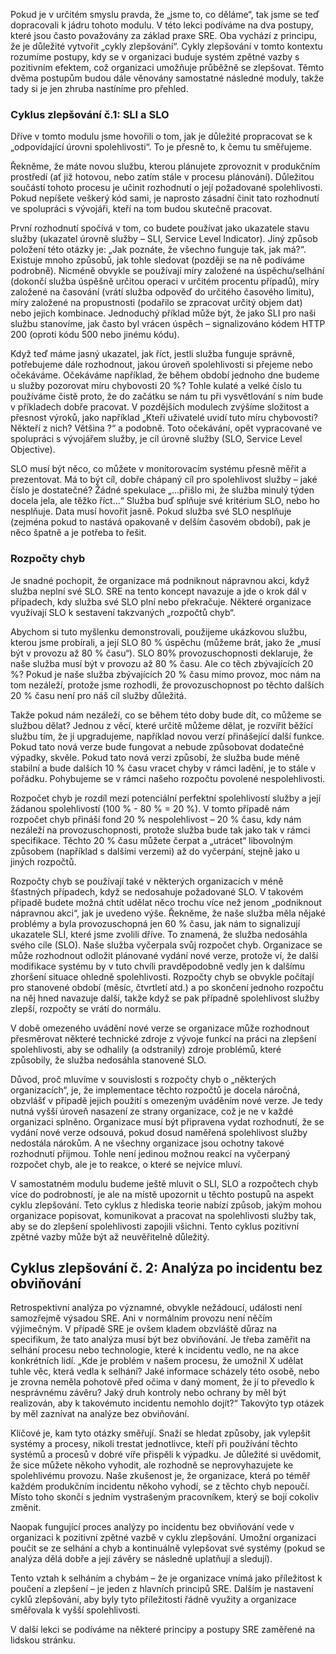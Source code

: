 Pokud je v určitém smyslu pravda, že „jsme to, co děláme“, tak jsme se teď dopracovali k jádru tohoto modulu. V této lekci podíváme na dva postupy, které jsou často považovány za základ praxe SRE. Oba vychází z principu, že je důležité vytvořit „cykly zlepšování“. Cykly zlepšování v tomto kontextu rozumíme postupy, kdy se v organizaci buduje systém zpětné vazby s pozitivním efektem, což organizaci umožňuje průběžně se zlepšovat. Těmto dvěma postupům budou dále věnovány samostatné následné moduly, takže tady si je jen zhruba nastíníme pro přehled.

### <a name="virtuous-cycle-1-slis-and-slos"></a>Cyklus zlepšování č.1: SLI a SLO

Dříve v tomto modulu jsme hovořili o tom, jak je důležité propracovat se k „odpovídající úrovni spolehlivosti“. To je přesně to, k čemu tu směřujeme.

Řekněme, že máte novou službu, kterou plánujete zprovoznit v produkčním prostředí (ať již hotovou, nebo zatím stále v procesu plánování). Důležitou součástí tohoto procesu je učinit rozhodnutí o její požadované spolehlivosti. Pokud nepíšete veškerý kód sami, je naprosto zásadní činit tato rozhodnutí ve spolupráci s vývojáři, kteří na tom budou skutečně pracovat.

První rozhodnutí spočívá v tom, co budete používat jako ukazatele stavu služby (ukazatel úrovně služby – SLI, Service Level Indicator). Jiný způsob položení této otázky je: „Jak poznáte, že všechno funguje tak, jak má?“. Existuje mnoho způsobů, jak tohle sledovat (později se na ně podíváme podrobně). Nicméně obvykle se používají míry založené na úspěchu/selhání (dokončí služba úspěšně určitou operaci v určitém procentu případů), míry založené na časování (vrátí služba odpověď do určitého časového limitu), míry založené na propustnosti (podařilo se zpracovat určitý objem dat) nebo jejich kombinace. Jednoduchý příklad může být, že jako SLI pro naši službu stanovíme, jak často byl vrácen úspěch – signalizováno kódem HTTP 200 (oproti kódu 500 nebo jinému kódu).

Když teď máme jasný ukazatel, jak říct, jestli služba funguje správně, potřebujeme dále rozhodnout, jakou úroveň spolehlivosti si přejeme nebo očekáváme. Očekáváme například, že během období jednoho dne budeme u služby pozorovat míru chybovosti 20 %? Tohle kulaté a velké číslo tu používáme čistě proto, že do začátku se nám tu při vysvětlování s ním bude v příkladech dobře pracovat. V pozdějších modulech zvýšíme složitost a přesnost výroků, jako například „Kteří uživatelé uvidí tuto míru chybovosti? Někteří z nich? Většina ?“ a podobně. Toto očekávání, opět vypracované ve spolupráci s vývojářem služby, je cíl úrovně služby (SLO, Service Level Objective).

SLO musí být něco, co můžete v monitorovacím systému přesně měřit a prezentovat. Má to být cíl, dobře chápaný cíl pro spolehlivost služby – jaké číslo je dostatečné? Žádné spekulace „...přišlo mi, že služba minulý týden docela jela, ale těžko říct...“ Služba buď splňuje své kritérium SLO, nebo ho nesplňuje. Data musí hovořit jasně. Pokud služba své SLO nesplňuje (zejména pokud to nastává opakovaně v delším časovém období), pak je něco špatně a je potřeba to řešit.

### <a name="error-budgets"></a>Rozpočty chyb

Je snadné pochopit, že organizace má podniknout nápravnou akci, když služba neplní své SLO. SRE na tento koncept navazuje a jde o krok dál v případech, kdy služba své SLO plní nebo překračuje. Některé organizace využívají SLO k sestavení takzvaných „rozpočtů chyb“.

Abychom si tuto myšlenku demonstrovali, použijeme ukázkovou službu, kterou jsme probírali, a její SLO 80 % úspěchu (můžeme brát, jako že „musí být v provozu až 80 % času“). SLO 80% provozuschopnosti deklaruje, že naše služba musí být v provozu až 80 % času. Ale co těch zbývajících 20 %? Pokud je naše služba zbývajících 20 % času mimo provoz, moc nám na tom nezáleží, protože jsme rozhodli, že provozuschopnost po těchto dalších 20 % času není pro náš cíl služby důležitá.

Takže pokud nám nezáleží, co se během této doby bude dít, co můžeme se službou dělat? Jednou z věcí, které určitě můžeme dělat, je rozvířit běžící službu tím, že ji upgradujeme, například novou verzí přinášející další funkce. Pokud tato nová verze bude fungovat a nebude způsobovat dodatečné výpadky, skvěle. Pokud tato nová verzi způsobí, že služba bude méně stabilní a bude dalších 10 % času vracet chyby v rámci ladění, je to stále v pořádku. Pohybujeme se v rámci našeho rozpočtu povolené nespolehlivosti.

Rozpočet chyb je rozdíl mezi potenciální perfektní spolehlivostí služby a její žádanou spolehlivostí (100 % - 80 % = 20 %). V tomto případě nám rozpočet chyb přináší fond 20 % nespolehlivost – 20 % času, kdy nám nezáleží na provozuschopnosti, protože služba bude tak jako tak v rámci specifikace.  Těchto 20 % času můžete čerpat a „utrácet“ libovolným způsobem (například s dalšími verzemi) až do vyčerpání, stejně jako u jiných rozpočtů.

Rozpočty chyb se používají také v některých organizacích v méně šťastných případech, když se nedosahuje požadované SLO. V takovém případě budete možná chtít udělat něco trochu více než jenom „podniknout nápravnou akci“, jak je uvedeno výše. Řekněme, že naše služba měla nějaké problémy a byla provozuschopná jen 60 % času, jak nám to signalizují ukazatele SLI, které jsme zvolili dříve. To znamená, že služba nedosáhla svého cíle (SLO). Naše služba vyčerpala svůj rozpočet chyb. Organizace se může rozhodnout odložit plánované vydání nové verze, protože ví, že další modifikace systému by v tuto chvíli pravděpodobně vedly jen k dalšímu zhoršení situace ohledně spolehlivosti. Rozpočty chyb se obvykle počítají pro stanovené období (měsíc, čtvrtletí atd.) a po skončení jednoho rozpočtu na něj hned navazuje další, takže když se pak případně spolehlivost služby zlepší, rozpočty se vrátí do normálu.

V době omezeného uvádění nové verze se organizace může rozhodnout přesměrovat některé technické zdroje z vývoje funkcí na práci na zlepšení spolehlivosti, aby se odhalily (a odstranily) zdroje problémů, které způsobily, že služba nedosáhla stanovené SLO.

Důvod, proč mluvíme v souvislosti s rozpočty chyb o „některých organizacích“, je, že implementace těchto rozpočtů je docela náročná, obzvlášť v případě jejich použití s omezeným uváděním nové verze. Je tedy nutná vyšší úroveň nasazení ze strany organizace, což je ne v každé organizaci splněno. Organizace musí být připravena vydat rozhodnutí, že se vydání nové verze odsouvá, pokud dosud naměřená spolehlivost služby nedostála nárokům. A ne všechny organizace jsou ochotny takové rozhodnutí přijmou. Tohle není jedinou možnou reakcí na vyčerpaný rozpočet chyb, ale je to reakce, o které se nejvíce mluví.

V samostatném modulu budeme ještě mluvit o SLI, SLO a rozpočtech chyb více do podrobností, je ale na místě upozornit u těchto postupů na aspekt cyklu zlepšování. Teto cyklus z hlediska teorie nabízí způsob, jakým mohou organizace popisovat, komunikovat a pracovat na spolehlivosti služby tak, aby se do zlepšení spolehlivosti zapojili všichni. Tento cyklus pozitivní zpětné vazby může být až neuvěřitelně důležitý.

## <a name="virtuous-cycle-2-blameless-postmortems"></a>Cyklus zlepšování č. 2: Analýza po incidentu bez obviňování

Retrospektivní analýza po významné, obvykle nežádoucí, události není samozřejmě výsadou SRE. Ani v normálním provozu není něčím výjimečným. V případě SRE je ovšem kladem obzvláště důraz na specifikum, že tato analýza musí být bez obviňování. Je třeba zaměřit na selhání procesu nebo technologie, které k incidentu vedlo, ne na akce konkrétních lidí. „Kde je problém v našem procesu, že umožnil X udělat tuhle věc, která vedla k selhání? Jaké informace scházely této osobě, nebo je zrovna neměla pohotově před očima v daný moment, že jí to převedlo k nesprávnému závěru? Jaký druh kontroly nebo ochrany by měl být realizován, aby k takovémuto incidentu nemohlo dojít?“ Takovýto typ otázek by měl zaznívat na analýze bez obviňování.

Klíčové je, kam tyto otázky směřují. Snaží se hledat způsoby, jak vylepšit systémy a procesy, nikoli trestat jednotlivce, kteří při používání těchto systémů a procesů v dobré víře přispěli k výpadku. Je důležité si uvědomit, že sice můžete někoho vyhodit, ale rozhodně se neprovyhazujete ke spolehlivému provozu. Naše zkušenost je, že organizace, která po téměř každém produkčním incidentu někoho vyhodí, se z těchto chyb nepoučí. Místo toho skončí s jedním vystrašeným pracovníkem, který se bojí cokoliv změnit.

Naopak fungující proces analýzy po incidentu bez obviňování vede v organizaci k pozitivní zpětné vazbě v cyklu zlepšování. Umožní organizaci poučit se ze selhání a chyb a kontinuálně vylepšovat své systémy (pokud se analýza dělá dobře a její závěry se následně uplatňují a sledují).

Tento vztah k selháním a chybám – že je organizace vnímá jako příležitost k poučení a zlepšení – je jeden z hlavních principů SRE. Dalším je nastavení cyklů zlepšování, aby byly tyto příležitosti řádně využity a organizace směřovala k vyšší spolehlivosti.

V další lekci se podíváme na některé principy a postupy SRE zaměřené na lidskou stránku.
